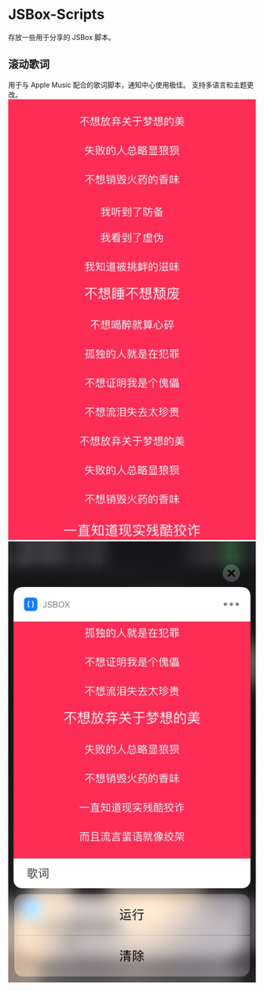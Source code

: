 # JSBox-Scripts
存放一些用于分享的 JSBox 脚本。

## 滚动歌词
用于与 Apple Music 配合的歌词脚本，通知中心使用极佳。
支持多语言和主题更改。
![](lyric1.png)
![](lyric2.png)
